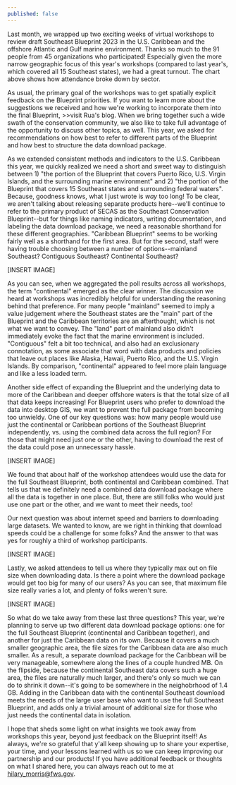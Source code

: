 ```yaml
---
published: false
---
```

Last month, we wrapped up two exciting weeks of virtual workshops to review draft Southeast Blueprint 2023 in the U.S. Caribbean and the offshore Atlantic and Gulf marine environment. Thanks so much to the 91 people from 45 organizations who participated! Especially given the more narrow geographic focus of this year's workshops (compared to last year's, which covered all 15 Southeast states), we had a great turnout. The chart above shows how attendance broke down by sector.

As usual, the primary goal of the workshops was to get spatially explicit feedback on the Blueprint priorities. If you want to learn more about the suggestions we received and how we're working to incorporate them into the final Blueprint, >>visit Rua's blog. When we bring together such a wide swath of the conservation community, we also like to take full advantage of the opportunity to discuss other topics, as well. This year, we asked for recommendations on how best to refer to different parts of the Blueprint and how best to structure the data download package.

As we extended consistent methods and indicators to the U.S. Caribbean this year, we quickly realized we need a short and sweet way to distinguish between 1) "the portion of the Blueprint that covers Puerto Rico, U.S. Virgin Islands, and the surrounding marine environment" and 2) "the portion of the Blueprint that covers 15 Southeast states and surrounding federal waters". Because, goodness knows, what I just wrote is _way_ too long! To be clear, we aren't talking about releasing separate products here--we'll continue to refer to the primary product of SECAS as the Southeast Conservation Blueprint--but for things like naming indicators, writing documentation, and labeling the data download package, we need a reasonable shorthand for these different geographies. "Caribbean Blueprint" seems to be working fairly well as a shorthand for the first area. But for the second, staff were having trouble choosing between a number of options--mainland Southeast? Contiguous Southeast? Continental Southeast?

[INSERT IMAGE]

As you can see, when we aggregated the poll results across all workshops, the term "continental" emerged as the clear winner. The discussion we heard at workshops was incredibly helpful for understanding the reasoning behind that preference. For many people "mainland" seemed to imply a value judgement where the Southeast states are the "main" part of the Blueprint and the Caribbean territories are an afterthought, which is not what we want to convey. The "land" part of mainland also didn't immediately evoke the fact that the marine environment is included. "Contiguous" felt a bit too technical, and also had an exclusionary connotation, as some associate that word with data products and policies that leave out places like Alaska, Hawaii, Puerto Rico, and the U.S. Virgin Islands. By comparison, "continental" appeared to feel more plain language and like a less loaded term.

Another side effect of expanding the Blueprint and the underlying data to more of the Caribbean and deeper offshore waters is that the total size of all that data keeps increasing! For Blueprint users who prefer to download the data into desktop GIS, we want to prevent the full package from becoming too unwieldy. One of our key questions was: how many people would use just the continental or Caribbean portions of the Southeast Blueprint independently, vs. using the combined data across the full region? For those that might need just one or the other, having to download the rest of the data could pose an unnecessary hassle.

[INSERT IMAGE]

We found that about half of the workshop attendees would use the data for the full Southeast Blueprint, both continental and Caribbean combined. That tells us that we definitely need a combined data download package where all the data is together in one place. But, there are still folks who would just use one part or the other, and we want to meet their needs, too!

Our next question was about internet speed and barriers to downloading large datasets. We wanted to know, are we right in thinking that download speeds could be a challenge for some folks? And the answer to that was yes for roughly a third of workshop participants.

[INSERT IMAGE]

Lastly, we asked attendees to tell us where they typically max out on file size when downloading data. Is there a point where the download package would get too big for many of our users? As you can see, that maximum file size really varies a lot, and plenty of folks weren't sure.

[INSERT IMAGE]

So what do we take away from these last three questions? This year, we're planning to serve up two different data download package options: one for the full Southeast Blueprint (continental and Caribbean together), and another for just the Caribbean data on its own. Because it covers a much smaller geographic area, the file sizes for the Caribbean data are also much smaller. As a result, a separate download package for the Caribbean will be very manageable, somewhere along the lines of a couple hundred MB. On the flipside, because the continental Southeast data covers such a huge area, the files are naturally much larger, and there's only so much we can do to shrink it down--it's going to be somewhere in the neighobrhood of 1.4 GB. Adding in the Caribbean data with the continental Southeast download meets the needs of the large user base who want to use the full Southeast Blueprint, and adds only a trivial amount of additional size for those who just needs the continental data in isolation.

I hope that sheds some light on what insights we took away from workshops this year, beyond just feedback on the Blueprint itself! As always, we're so grateful that y'all keep showing up to share your expertise, your time, and your lessons learned with us so we can keep improving our partnership and our products! If you have additional feedback or thoughts on what I shared here, you can always reach out to me at hilary_morris@fws.gov.